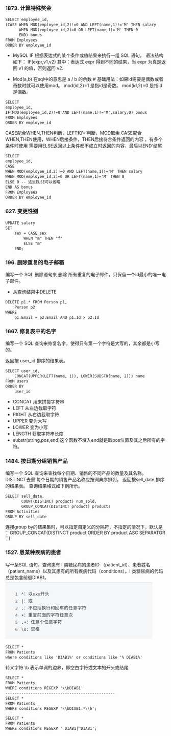 

### 1873. 计算特殊奖金

```mysql
SELECT employee_id,
(CASE WHEN MOD(employee_id,2)!=0 AND LEFT(name,1)!='M' THEN salary
      WHEN MOD(employee_id,2)=0 OR LEFT(name,1)='M' THEN 0
      END) bonus
FROM Employees
ORDER BY employee_id
```

* MySQL IF 根据表达式的某个条件或值结果来执行一组 SQL 语句。
语法结构如下：
IF(expr,v1,v2)
其中：表达式 expr 得到不同的结果，当 expr 为真是返回 v1 的值，否则返回 v2.

* Mod(a,b) 在sql中的意思是 a / b 的余数 # 基础用法：如果id需要是偶数或者奇数时就可以使用mod。
mod(id,2)=1 是指id是奇数。
mod(id,2)=0 是指id是偶数。

```mysql
SELECT
employee_id,
IF(MOD(employee_id,2)!=0 AND LEFT(name,1)!='M',salary,0) bonus
FROM Employees
ORDER BY employee_id
```
CASE配合WHEN,THEN判断，LEFT和’=‘判断，MOD取余
CASE配合WHEN,THEN使用，WHEN后接条件，THEN后接符合条件返回的内容 ，有多个条件时使用
需要用ELSE返回以上条件都不成立时返回的内容，最后以END`结尾
```mysql
SELECT
employee_id,
CASE
WHEN MOD(employee_id,2)!=0 AND LEFT(name,1)!='M' THEN salary
WHEN MOD(employee_id,2)=0 OR LEFT(name,1)='M' THEN 0
ELSE 0 -- 这里ELSE可以省略
END AS bonus
FROM Employees
ORDER BY employee_id
```

### 627. 变更性别
```mysql
UPDATE salary
SET
    sex = CASE sex
        WHEN "m" THEN "f"
        ELSE "m"
    END;
```

### 196. 删除重复的电子邮箱
编写一个 SQL 删除语句来 删除 所有重复的电子邮件，只保留一个id最小的唯一电子邮件。 
* 从查询结果中DELETE
```mysql
DELETE p1.* FROM Person p1,
    Person p2
WHERE
    p1.Email = p2.Email AND p1.Id > p2.Id

```

### 1667. 修复表中的名字
编写一个 SQL 查询来修复名字，使得只有第一个字符是大写的，其余都是小写的。

返回按 user_id 排序的结果表。
```mysql
SELECT user_id,
    CONCAT(UPPER(LEFT(name, 1)), LOWER(SUBSTR(name, 2))) name
FROM Users
ORDER BY
    user_id
```
* CONCAT 用来拼接字符串 
* LEFT 从左边截取字符
* RIGHT 从右边截取字符
* UPPER 变为大写
* LOWER 变为小写
* LENGTH 获取字符串长度
* substr(string,pos,end)这个函数不填入end就是取pos位置及其之后所有的字符。

### 1484. 按日期分组销售产品
编写一个 SQL 查询来查找每个日期、销售的不同产品的数量及其名称。 DISTINCT去重
每个日期的销售产品名称应按词典序排列。
返回按sell_date 排序的结果表。
查询结果格式如下例所示。

```mysql
SELECT sell_date,
       COUNT(DISTINCT product) num_sold,
       GROUP_CONCAT(DISTINCT product) products
FROM Activities
GROUP BY sell_date
```
连接group by的结果集时，可以指定自定义的分隔符，不指定的情况下，默认是 ',' GROUP_CONCAT(DISTINCT product ORDER BY product ASC SEPARATOR ',')
### 1527. 患某种疾病的患者
写一条SQL 语句，查询患有 I 类糖尿病的患者ID （patient_id）、患者姓名（patient_name）以及其患有的所有疾病代码（conditions）。I 类糖尿病的代码总是包含前缀DIAB1。
![img_1.png](img_1.png)
```mysql
SELECT *
FROM Patients 
where conditions like 'DIAB1%' or conditions like '% DIAB1%'
```
转义字符 \b 表示单词的边界，即空白字符或文本的开头或结尾

```mysql
SELECT *
FROM Patients
WHERE conditions REGEXP '\\bDIAB1'
------------------------------------------------
SELECT * 
FROM Patients
WHERE conditions REGEXP '\\bDIAB1.*\\b'; 
```
```mysql
SELECT *
FROM Patients
WHERE conditions REGEXP ' DIAB1|^DIAB1';
```